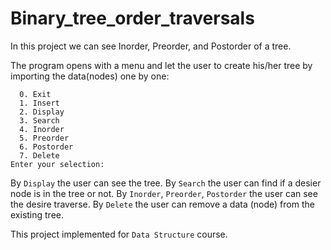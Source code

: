 # Binary_tree_order_traversals

In this project we can see Inorder, Preorder, and Postorder of a tree.

The program opens with a menu and let the user to create his/her tree by importing the data(nodes) one by one:

```
  0. Exit
  1. Insert
  2. Display
  3. Search
  4. Inorder
  5. Preorder
  6. Postorder
  7. Delete
Enter your selection:
```
By ```Display``` the user can see the tree.
By ```Search``` the user can find if a desier node is in the tree or not.
By ```Inorder```, ```Preorder```, ```Postorder``` the user can see the desire traverse.
By ```Delete``` the user can remove a data (node) from the existing tree.

This project implemented for ```Data Structure``` course.
